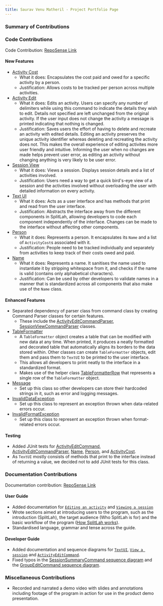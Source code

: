 ```yaml
---
title: Saurav Venu Matheril - Project Portfolio Page
---
```

### Summary of Contributions
### Code Contributions
Code Contribution: [RepoSense Link](https://nus-cs2113-ay2122s2.github.io/tp-dashboard/?search=&sort=totalCommits%20dsc&sortWithin=title&timeframe=commit&mergegroup=&groupSelect=groupByRepos&breakdown=true&checkedFileTypes=docs~functional-code~test-code~other&since=2022-02-18&tabOpen=true&tabType=authorship&tabAuthor=matheril&tabRepo=AY2122S2-CS2113T-T10-1%2Ftp%5Bmaster%5D&authorshipIsMergeGroup=false&authorshipFileTypes=docs~functional-code~test-code~other&authorshipIsBinaryFileTypeChecked=false)

#### New Features
* [Activity Cost](https://github.com/AY2122S2-CS2113T-T10-1/tp/blob/master/src/main/java/seedu/splitlah/data/ActivityCost.java)
    * What it does: Encapsulates the cost paid and owed for a specific activity by a person.
    * Justification: Allows costs to be tracked per person across multiple activities.
* [Activity Edit](https://github.com/AY2122S2-CS2113T-T10-1/tp/blob/master/src/main/java/seedu/splitlah/command/ActivityEditCommand.java)
    * What it does: Edits an activity. Users can specify any number of delimiters while using this command to indicate the details they wish to edit.
      Details not specified are left unchanged from the original activity. If the user input does not change the activity
      a message is printed indicating that nothing is changed.
    * Justification: Saves users the effort of having to delete and recreate an activity with edited details.
      Editing an activity preserves the unique activity identifier whereas deleting and recreating the activity does not. This makes the
      overall experience of editing activites more user friendly and intuitive.
      Informing the user when no changes are made helps prevent user error, as editing an activity without changing anything is 
      very likely to be user error.
* [Session View](https://github.com/AY2122S2-CS2113T-T10-1/tp/blob/master/src/main/java/seedu/splitlah/command/SessionViewCommand.java)
    * What it does: Views a session. Displays session details and a list of activities involved.
    * Justification: Users need a way to get a quick bird's-eye view of a session and the activities involved without 
      overloading the user with detailed information on every activity.
* [Text UI](https://github.com/AY2122S2-CS2113T-T10-1/tp/blob/master/src/main/java/seedu/splitlah/ui/TextUI.java)
    * What it does: Acts as a user interface and has methods that print and read from the user interface.
    * Justification: Abstracts the interface away from the different components in SplitLah, allowing developers to code
      each component independently of the interface. Changes can be made to the interface without affecting other components.
* [Person](https://github.com/AY2122S2-CS2113T-T10-1/tp/blob/master/src/main/java/seedu/splitlah/data/Person.java)
    * What it does: Represents a person. It encapsulates its `Name` and a list of `ActivityCost`s associated with it.
    * Justification: People need to be tracked individually and separately from activities to keep track of their costs owed
      and paid. 
* [Name](https://github.com/AY2122S2-CS2113T-T10-1/tp/blob/master/src/main/java/seedu/splitlah/data/Name.java)
    * What it does: Represents a name. It sanitises the name used to instantiate it by stripping whitespace from it, and
      checks if the name is valid (contains only alphabetical characters).
    * Justification: Can be used by other developers to validate names in a manner that is standardized across all components
      that also make use of the `Name` class.
     
#### Enhanced Features
* Separated dependency of parser class from command class by creating Command Parser classes for certain features.
    * These include the [ActivityEditCommandParser](https://github.com/AY2122S2-CS2113T-T10-1/tp/blob/master/src/main/java/seedu/splitlah/parser/commandparser/ActivityEditCommandParser.java),
      [SessionViewCommandParser](https://github.com/AY2122S2-CS2113T-T10-1/tp/blob/master/src/main/java/seedu/splitlah/parser/commandparser/SessionViewCommandParser.java) classes.
* [TableFormatter](https://github.com/AY2122S2-CS2113T-T10-1/tp/blob/master/src/main/java/seedu/splitlah/ui/TableFormatter.java)
    * A `TableFormatter` object creates a table that can be modified with new data at any time. When printed, it
      produces a neatly formatted and decorated table that automatically aligns its borders to the data stored within.
      Other classes can create `TableFormatter` objects, edit them and pass them to `TextUI` to be printed to the user 
      interface.
    * This allows all developers to print neatly to the interface in a standardized format.
    * Makes use of the helper class [TableFormatterRow](https://github.com/AY2122S2-CS2113T-T10-1/tp/blob/master/src/main/java/seedu/splitlah/ui/TableFormatterRow.java) that represents
      a single row of the `TableFormatter` object.
* [Message](https://github.com/AY2122S2-CS2113T-T10-1/tp/blob/master/src/main/java/seedu/splitlah/ui/Message.java)
    * Set up this class so other developers can store their hardcoded strings in it, such as error and logging messages.
* [InvalidDataException](https://github.com/AY2122S2-CS2113T-T10-1/tp/blob/master/src/main/java/seedu/splitlah/exceptions/InvalidDataException.java)
    * Set up this class to represent an exception thrown when data-related errors occur.
* [InvalidFormatException](https://github.com/AY2122S2-CS2113T-T10-1/tp/blob/master/src/main/java/seedu/splitlah/exceptions/InvalidFormatException.java)
    * Set up this class to represent an exception thrown when format-related errors occur.

#### Testing
* Added JUnit tests for [ActivityEditCommand](https://github.com/AY2122S2-CS2113T-T10-1/tp/blob/master/src/main/java/seedu/splitlah/command/ActivityEditCommandTest.java),
  [ActivityEditCommandParser](https://github.com/AY2122S2-CS2113T-T10-1/tp/blob/master/src/main/java/seedu/splitlah/parser/commandparser/ActivityEditCommandParserTest.java),
  [Name](https://github.com/AY2122S2-CS2113T-T10-1/tp/blob/master/src/main/java/seedu/splitlah/data/NameTest.java),
  [Person](https://github.com/AY2122S2-CS2113T-T10-1/tp/blob/master/src/main/java/seedu/splitlah/data/PersonTest.java),
  and [ActivityCost](https://github.com/AY2122S2-CS2113T-T10-1/tp/blob/master/src/main/java/seedu/splitlah/data/ActivityCostTest.java).
* As `TextUI` mostly consists of methods that print to the interface instead of returning a value, we decided not to add JUnit tests for this 
  class.
 
### Documentation Contributions
Documentation contribution: [RepoSense Link](https://nus-cs2113-ay2122s2.github.io/tp-dashboard/?search=&sort=totalCommits%20dsc&sortWithin=title&timeframe=commit&mergegroup=&groupSelect=groupByRepos&breakdown=true&checkedFileTypes=docs~functional-code~test-code~other&since=2022-02-18&tabOpen=true&tabType=authorship&tabAuthor=matheril&tabRepo=AY2122S2-CS2113T-T10-1%2Ftp%5Bmaster%5D&authorshipIsMergeGroup=false&authorshipFileTypes=docs&authorshipIsBinaryFileTypeChecked=false)

#### User Guide
* Added documentation for [`Editing an activity`](https://github.com/AY2122S2-CS2113T-T10-1/tp/blob/master/docs/UserGuide.md#editing-an-activity-activity-edit)
  and [`Viewing a session`](https://github.com/AY2122S2-CS2113T-T10-1/tp/blob/master/docs/UserGuide.md#viewing-a-session--session-view) 
* Wrote sections aimed at introducing users to the program, such as the introduction (SplitLah), the target audience
  (Who SplitLah is for) and the basic workflow of the program ([How SplitLah works](https://github.com/AY2122S2-CS2113T-T10-1/tp/blob/master/docs/UserGuide.md#how-splitlah-works)).
* Standardised language, grammar and tense across the guide.
 
#### Developer Guide
* Added documentation and sequence diagrams for [`TextUI`](https://github.com/AY2122S2-CS2113T-T10-1/tp/blob/master/docs/DeveloperGuide.md#textui-component),
  [`View a session`](https://github.com/AY2122S2-CS2113T-T10-1/tp/blob/master/docs/DeveloperGuide.md#view-a-session)
  and [`ActivityEditCommand`](https://github.com/AY2122S2-CS2113T-T10-1/tp/blob/master/docs/DeveloperGuide.md#edit-an-activity).
* Fixed typos in the [SessionSummaryCommand sequence diagram](https://github.com/AY2122S2-CS2113T-T10-1/tp/blob/master/docs/images/developerguide/SessionSummaryCommand.drawio.png) and
  the [GroupEditCommand sequence diagram](https://github.com/AY2122S2-CS2113T-T10-1/tp/blob/master/docs/images/developerguide/GroupEditCommand.drawio.png).

### Miscellaneous Contributions
* Recorded and narrated a demo video with slides and annotations including footage of the program in action for use
  in the product demo presentation.
